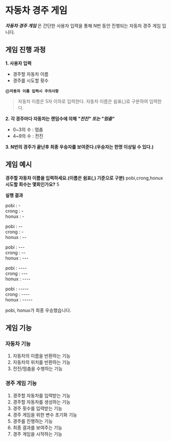 # 자동차 경주 게임

**_자동차 경주 게임_** 은 간단한 사용자 입력을 통해 N번 동안 진행되는 자동차 경주 게임 입니다. 

## 게임 진행 과정

**1. 사용자 입력**
+ 경주할 자동차 이름
+ 경주를 시도할 횟수        

@**`자동차 이름 입력시 주의사항`**
> 자동차 이름은 5자 이하로 입력한다.
> 자동차 이름은 쉼표(,)로 구분하여 입력한다. 

**2. 각 경주마다 자동차는 랜덤수에 의해 _"전진" 또는 "멈춤"_**  

+ 0~3의 수 : 멈춤
+ 4~9의 수 : 전진

**3. N번의 경주가 끝난후 최종 우승자를 보여준다.(우승자는 한명 이상일 수 있다.)**

## 게임 예시 

**경주할 자동차 이름을 입력하세요.(이름은 쉼표(,) 기준으로 구분)**
pobi,crong,honux
**시도할 회수는 몇회인가요?**
5

**실행 결과**  

pobi : -  
crong : -  
honux : -

pobi : --   
crong : -  
honux : --

pobi : ---   
crong : --   
honux : ---  

pobi : ----  
crong : ---  
honux : ----  

pobi : -----  
crong : ----  
honux : -----  

pobi, honux가 최종 우승했습니다.

## 게임 기능

### 자동차 기능

1. 자동차의 이름을 반환하는 기능
2. 자동차의 위치를 반환하는 기능
3. 전진/멈춤을 수행하는 기능

### 경주 게임 기능

1. 경주할 자동차를 입력받는 기능
2. 경주할 자동차를 생성하는 기능
3. 경주 횟수를 입력받는 기능
4. 경주 게임을 위한 변수 초기화 기능
5. 경주를 진행하는 기능
6. 최종 결과를 보여주는 기능
7. 경주 게임을 시작하는 기능

